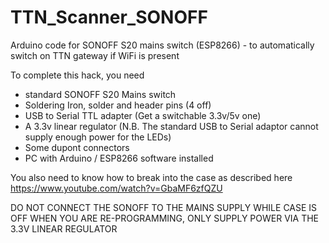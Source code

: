 # TTN_Scanner_SONOFF
Arduino code for SONOFF S20 mains switch (ESP8266) - to automatically switch on TTN gateway if WiFi is present

To complete this hack, you need
- standard SONOFF S20 Mains switch
- Soldering Iron, solder and header pins (4 off)
- USB to Serial TTL adapter (Get a switchable 3.3v/5v one)
- A 3.3v linear regulator (N.B. The standard USB to Serial adaptor cannot supply enough power for the LEDs)
- Some dupont connectors
- PC with Arduino / ESP8266 software installed

You also need to know how to break into the case as described here
https://www.youtube.com/watch?v=GbaMF6zfQZU

DO NOT CONNECT THE SONOFF TO THE MAINS SUPPLY WHILE CASE IS OFF
WHEN YOU ARE RE-PROGRAMMING, ONLY SUPPLY POWER VIA THE 3.3V LINEAR REGULATOR 
